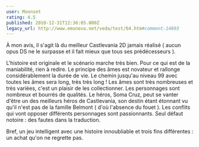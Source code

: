 ```yaml
---
user: Moonset
rating: 4.5
published: 2010-12-31T12:36:05.000Z
legacy_url: http://www.emunova.net/veda/test/64.htm#comment-14803
---
```

À mon avis, il s'agit là du meilleur Castlevania 2D jamais réalisé ( aucun opus DS ne le surpasse et il fait mieux que tous ses prédécesseurs ).

L'histoire est originale et le scénario marche très bien. Pour ce qui est de la maniabilité, rien à redire. Le principe des âmes est novateur et rallonge considérablement la durée de vie. Le chemin jusqu'au niveau 99 avec toutes les âmes sera long, très très long ! Les âmes sont très nombreuses et très variées, c'est un plaisir de les collectionner.
Les personnages sont nombreux et bourrés de qualités. Le héros, Soma Cruz, peut se vanter d'être un des meilleurs héros de Castlevania, son destin étant étonnant vu qu'il n'est pas de la famille Belmont ( d'où l'absence du fouet ). Les conflits qui vont opposer différents personnages sont passionnants.
Seul défaut notoire : des fautes dans la traduction.

Bref, un jeu intelligent avec une histoire innoubliable et trois fins différentes : un achat qu'on ne regrette pas.